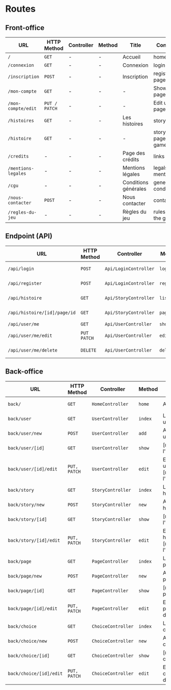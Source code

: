 # Routes

## Front-office

| URL                 | HTTP Method   | Controller | Method | Title                | Content            | Comment |
| ------------------- | ------------- | ---------- | ------ | -------------------- | ------------------ | ------- |
| `/`                 | `GET`         | -          | -      | Accueil              | homepage           | -       |
| `/connexion`        | `GET`         | -          | -      | Connexion            | login page         | -       |
| `/inscription`      | `POST`        | -          | -      | Inscription          | register page      | -       |
| `/mon-compte`       | `GET`         | -          | -      | -                    | Show user page     | -       |
| `/mon-compte/edit`  | `PUT / PATCH` | -          | -      | -                    | Edit user page     | -       |
| `/histoires`        | `GET`         | -          | -      | Les histoires        | story list         | -       |
| `/histoire`         | `GET`         | -          | -      | -                    | story page game    | -       |
| `/credits`          | -             | -          | -      | Page des crédits     | links              | -       |
| `/mentions-legales` | -             | -          | -      | Mentions légales     | legals mentions    | -       |
| `/cgu`              | -             | -          | -      | Conditions générales | general conditions | -       |
| `/nous-contacter`   | `POST`        | -          | -      | Nous contacter       | contact            | -       |
| `/regles-du-jeu`    | -             | -          | -      | Règles du jeu        | rules of the game  | -       |

## Endpoint (API)

| URL                          | HTTP Method   | Controller            | Method     | Title       | Content         | Comment |
| ---------------------------- | ------------- | --------------------- | ---------- | ----------- | --------------- | ------- |
| `/api/login`                 | `POST`        | `Api/LoginController` | `login`    | login       | API connexion   | -       |
| `/api/register`              | `POST`        | `Api/LoginController` | `register` | Inscription | API register    | -       |
| `/api/histoire`              | `GET`         | `Api/StoryController` | `list`     | -           | API story list  | -       |
| `/api/histoire/[id]/page/id` | `GET`         | `Api/StoryController` | `page`     | -           | API story page  | -       |
| `/api/user/me`               | `GET`         | `Api/UserController`  | `show`     | -           | API user        | -       |
| `/api/user/me/edit`          | `PUT` `PATCH` | `Api/UserController`  | `edit`     | -           | API user edit   | -       |
| `/api/user/me/delete`        | `DELETE`      | `Api/UserController`  | `delete`   | -           | API user delete | -       |


## Back-office

| URL                     | HTTP Method  | Controller         | Method  | Title                                        | Content       | Comment |
| ----------------------- | ------------ | ------------------ | ------- | -------------------------------------------- | ------------- | ------- |
| `back/`                 | `GET`        | `HomeController`   | `home`  | Accueil                                      | story list    | -       |
| `back/user`             | `GET`        | `UserController`   | `index` | Liste des utilisateurs                       | user list     | -       |
| `back/user/new`         | `POST`       | `UserController`   | `add`   | Ajouter un utilisateur                       | add a user    | -       |
| `back/user/[id]`        | `GET`        | `UserController`   | `show`  | [nom de l'utilisateur]                       | user infos    | -       |
| `back/user/[id]/edit`   | `PUT, PATCH` | `UserController`   | `edit`  | Editer un utilisateur [nom de l'utilisateur] | edit a user   | -       |
| `back/story`            | `GET`        | `StoryController`  | `index` | Liste des histoires                          | story list    | -       |
| `back/story/new`        | `POST`       | `StoryController`  | `new`   | Ajouter une histoire                         | add a story   | -       |
| `back/story/[id]`       | `GET`        | `StoryController`  | `show`  | [nom de l'histoire]                          | story infos   | -       |
| `back/story/[id]/edit`  | `PUT, PATCH` | `StoryController`  | `edit`  | Editer une histoire [nom de l'utilisateur]   | edit a story  | -       |
| `back/page`             | `GET`        | `PageController`   | `index` | Liste des pages                              | page list     | -       |
| `back/page/new`         | `POST`       | `PageController`   | `new`   | Ajouter une page                             | add a page    | -       |
| `back/page/[id]`        | `GET`        | `PageController`   | `show`  | [nom de la page]                             | page infos    | -       |
| `back/page/[id]/edit`   | `PUT, PATCH` | `PageController`   | `edit`  | Editer une page [nom de la page]             | edit a page   | -       |
| `back/choice`           | `GET`        | `ChoiceController` | `index` | Liste des choix                              | choice list   | -       |
| `back/choice/new`       | `POST`       | `ChoiceController` | `new`   | Ajouter un choix                             | add a choice  | -       |
| `back/choice/[id]`      | `GET`        | `ChoiceController` | `show`  | [nom du choix]                               | choice  infos | -       |
| `back/choice/[id]/edit` | `PUT, PATCH` | `ChoiceController` | `edit`  | Editer un choix [nom du choix]               | edit a choice | -       |

